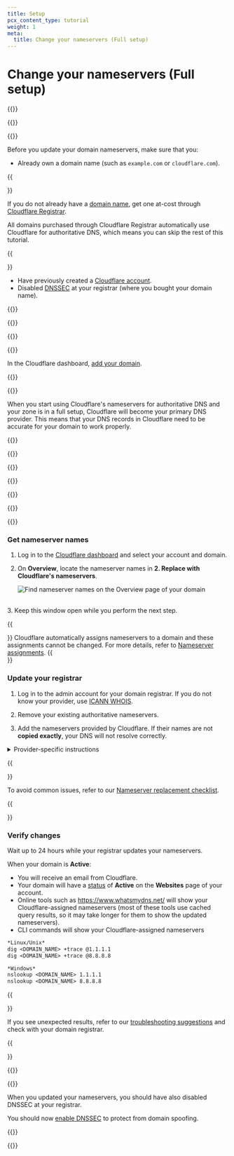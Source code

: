 ```yaml
---
title: Setup
pcx_content_type: tutorial
weight: 1
meta:
  title: Change your nameservers (Full setup)
---
```


# Change your nameservers (Full setup)

{{<render file="_full-setup-definition.md">}}

{{<tutorial>}}

{{<tutorial-prereqs>}}

Before you update your domain nameservers, make sure that you:

- Already own a domain name (such as `example.com` or `cloudflare.com`).

{{<Aside type="note">}}

If you do not already have a [domain name](https://www.cloudflare.com/learning/dns/glossary/what-is-a-domain-name/), get one at-cost through [Cloudflare Registrar](https://dash.cloudflare.com/?to=/:account/domains/register).

All domains purchased through Cloudflare Registrar automatically use Cloudflare for authoritative DNS, which means you can skip the rest of this tutorial.

{{</Aside>}}

- Have previously created a [Cloudflare account](/fundamentals/account-and-billing/account-setup/create-account/).
- Disabled [DNSSEC](/dns/concepts/#dnssec) at your registrar (where you bought your domain name).
  
{{<render file="_dnssec-providers.md">}}

{{<render file="_dnssec-enabled-migration.md">}}

{{</tutorial-prereqs>}}

{{<tutorial-step title="Add site to Cloudflare">}}

In the Cloudflare dashboard, [add your domain](/fundamentals/get-started/setup/add-site/).

{{</tutorial-step>}}

{{<tutorial-step title="Review DNS records">}}

When you start using Cloudflare's nameservers for authoritative DNS and your zone is in a full setup, Cloudflare will become your primary DNS provider. This means that your DNS records in Cloudflare need to be accurate for your domain to work properly.

{{<render file="_dns-scan-intro.md">}} <br />

{{<render file="_dns-scan-procedure.md">}}

{{<render file="_dns-nxdomain-warning.md">}}

{{</tutorial-step>}}

{{<tutorial-step title="Update your nameservers">}}

{{<render file="_nameserver-preamble.md">}}

{{<render file="_minimize-downtime-tip.md">}}

### Get nameserver names

1.  Log in to the [Cloudflare dashboard](https://dash.cloudflare.com) and select your account and domain.
2.  On **Overview**, locate the nameserver names in **2. Replace with Cloudflare's nameservers**.

    ![Find nameserver names on the Overview page of your domain](/images/dns/nameserver-names.png)

<br/>
3. Keep this window open while you perform the next step.

{{<Aside type="note">}}
Cloudflare automatically assigns nameservers to a domain and these assignments cannot be changed. For more details, refer to [Nameserver assignments](/dns/zone-setups/reference/nameserver-assignment/).
{{</Aside>}}

### Update your registrar

1.  Log in to the admin account for your domain registrar. If you do not know your provider, use [ICANN WHOIS](https://whois.icann.org/).

2.  Remove your existing authoritative nameservers.

3.  Add the nameservers provided by Cloudflare. If their names are not **copied exactly**, your DNS will not resolve correctly.

  <details>
  <summary>Provider-specific instructions</summary>
  <div>
  
  This is not an exhaustive list of provider-specific instructions, but the following links may be helpful:

  - [1and1](https://help.1and1.com/domains-c36931/manage-domains-c79822/dns-c37586/use-your-own-name-server-for-a-1and1-domain-a594904.html)
  - [101Domain](https://help.101domain.com/domain-management/nameservers-dns)
  - [Amazon](https://docs.aws.amazon.com/Route53/latest/DeveloperGuide/domain-name-servers-glue-records.html#domain-name-servers-glue-records-adding-changing)
  - [Blacknight](https://help.blacknight.com/hc/en-us/articles/212512229-Changing-nameservers-in-cp-blacknight-com)
  - [BlueHost](https://my.bluehost.com/cgi/help/222)
  - [DirectNIC](https://directnic.com/knowledge/article/33:how%2Bdo%2Bi%2Bmodify%2Bname%2Bservers%2Bfor%2Bmy%2Bdomain%2Bname%253F)
  - [DNSMadeEasy](http://www.dnsmadeeasy.com/support/faq/)
  - [Domain.com](http://www1.domain.com/knowledgebase/beta/article.bml?ArticleID%3D166)
  - [Dotster](https://www.dotster.com/help/article/domain-management-how-to-update-nameservers)
  - [DreamHost](https://help.dreamhost.com/hc/en-us/articles/360038897151)
  - [EasyDNS](https://www.easydns.com/nameservers/)
  - [Enom](http://www.enom.com/kb/kb/kb_0086_how-to-change-dns.htm)
  - [Fast Domain](http://www1.domain.com/help/article/domain-management-how-to-update-nameservers)
  - [FlokiNET](https://billing.flokinet.is/index.php?rp%3D/knowledgebase/57/Nameserver-changes.html)
  - [Gandi](https://wiki.gandi.net/en/dns/change)
  - [GoDaddy](https://www.godaddy.com/help/change-nameservers-for-your-domain-names-664)
  - [Google Domains](https://support.google.com/domains/answer/3290309?hl%3Den)
  - [HostGator](http://support.hostgator.com/articles/hosting-guide/lets-get-started/dns-name-servers/how-do-i-change-my-dns-or-name-servers)
  - [Hostico](https://hostico.ro/docs/setarea-nameserverelor-din-contul-de-client-hostico/)
  - [HostMonster](https://my.hostmonster.com/cgi/help/222)
  - [Internetdbs](https://internetbs.net/faq/content/1/13/en/how-to-update-the-list-of-dns-nameservers-linked-to-a-domain.html?highlight%3Dnameservers)
  - [iPage](https://www.ipage.com/help/article/domain-management-how-to-update-nameservers)
  - [MediaTemple](https://mediatemple.net/community/products/dv/204643220/how-do-i-edit-my-domain's-nameservers)
  - [MelbourneIT](https://support.melbourneit.com.au/articles/help/Domain-Name-Administration-FAQ/?q%3Dedit%2Bnameservers%26fs%3DSearch%26pn%3D1)
  - [Moniker](https://faq.moniker.com/register-own-nameservers)
  - [Name.com](https://www.name.com/support/articles/205934547-Changing-Your-Name-Servers)
  - [NameCheap](https://www.namecheap.com/support/knowledgebase/article.aspx/767/10/how-can-i-change-the-nameservers-for-my-domain)
  - [Network Solutions](https://www.networksolutions.com/manage-it/edit-nameservers.jsp)
  - [OVH](https://docs.ovh.com/gb/en/domains/web_hosting_general_information_about_dns_servers/#step-2-edit-your-domains-dns-servers)
  - [Porkbun](https://kb.porkbun.com/article/22-how-to-change-your-nameservers)
  - [Rackspace](https://support.rackspace.com/how-to/rackspace-name-servers/)
  - [Register](https://knowledge.web.com/subjects/article/KA-01114/en-us)
  - [Site5](https://knowledge.web.com/subjects/article/KA-01114/en-us)
  - [Softlayer](https://console.bluemix.net/docs/infrastructure/dns/add-edit-custom-name-servers.html#add-edit-or-delete-custom-name-servers-for-a-domain)
  - [Tucows](http://www.tucowsdomains.com/name-server-dns-changes/how-do-i-change-my-name-servers-dns/)
  - [Yahoo!](http://support.hostgator.com/articles/how-to-change-name-servers-with-yahoo-com)
  - [Yola](https://www.yola.com/tutorials/article/Changing-the-name-servers-1285944436498/Publishing_domains_and_email)
  
  </div>
  </details>

{{<Aside type="note">}}

To avoid common issues, refer to our [Nameserver replacement checklist](/dns/zone-setups/troubleshooting/nameservers/). 

{{</Aside>}}

### Verify changes

Wait up to 24 hours while your registrar updates your nameservers.

When your domain is **Active**:

- You will receive an email from Cloudflare.
- Your domain will have a [status](/dns/zone-setups/reference/domain-status/) of **Active** on the **Websites** page of your account.
- Online tools such as https://www.whatsmydns.net/ will show your Cloudflare-assigned nameservers (most of these tools use cached query results, so it may take longer for them to show the updated nameservers).
- CLI commands will show your Cloudflare-assigned nameservers

```txt
*Linux/Unix*
dig <DOMAIN_NAME> +trace @1.1.1.1 
dig <DOMAIN_NAME> +trace @8.8.8.8

*Windows*
nslookup <DOMAIN_NAME> 1.1.1.1
nslookup <DOMAIN_NAME> 8.8.8.8
```

{{<Aside type="note">}}

If you see unexpected results, refer to our [troubleshooting suggestions](/dns/zone-setups/troubleshooting/nameservers/) and check with your domain registrar.

{{</Aside>}}

{{</tutorial-step>}}

{{<tutorial-step title="Re-enable DNSSEC">}}

When you updated your nameservers, you should have also disabled DNSSEC at your registrar.

You should now [enable DNSSEC](/dns/dnssec/) to protect from domain spoofing.

{{</tutorial-step>}}

{{</tutorial>}}